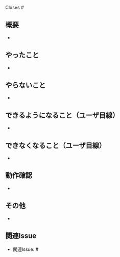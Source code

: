Closes #

## 概要
<!-- このセクションでは、このPRの目的と概要を簡潔に説明。 -->
- 

## やったこと
<!-- このプルリクで何をしたのか？ -->
- 

## やらないこと
<!-- このプルリクでやらないことは何か？（あれば。無いなら「無し」でOK）（やらない場合は、いつやるのかを明記する。） -->
- 

## できるようになること（ユーザ目線）
<!-- 何ができるようになるのか？（あれば。無いなら「無し」でOK） -->
- 

## できなくなること（ユーザ目線）
<!-- 何ができなくなるのか？（あれば。無いなら「無し」でOK） -->
- 

## 動作確認
<!-- どのような動作確認を行ったのか？　結果はどうか？ -->
- 

## その他
<!-- レビュワーへの参考情報（実装上の懸念点や注意点などあれば記載） -->
- 

## 関連Issue
<!-- このセクションでは、このPRが関連するIssueやタスクをリンクする。以下のように記述。 -->
- 関連Issue: #